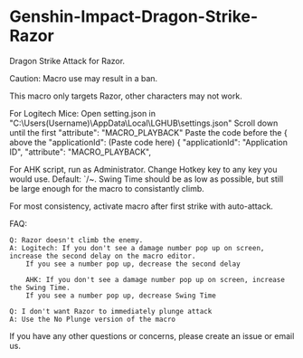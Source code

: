 # Genshin-Impact-Dragon-Strike-Razor
Dragon Strike Attack for Razor.

Caution: Macro use may result in a ban.

This macro only targets Razor, other characters may not work.

For Logitech Mice: Open setting.json in "C:\Users(Username)\AppData\Local\LGHUB\settings.json" Scroll down until the first "attribute": "MACRO_PLAYBACK" Paste the code before the { above the "applicationId": (Paste code here) { "applicationId": "Application ID", "attribute": "MACRO_PLAYBACK",

For AHK script, run as Administrator. Change Hotkey key to any key you would use. Default: `/~. Swing Time should be as low as possible, but still be large enough for the macro to consistantly climb.

For most consistency, activate macro after first strike with auto-attack.

FAQ:

    Q: Razor doesn't climb the enemy.
    A: Logitech: If you don't see a damage number pop up on screen, increase the second delay on the macro editor. 
        If you see a number pop up, decrease the second delay
        
        AHK: If you don't see a damage number pop up on screen, increase the Swing Time.
        If you see a number pop up, decrease Swing Time
  
    Q: I don't want Razor to immediately plunge attack
    A: Use the No Plunge version of the macro
  
If you have any other questions or concerns, please create an issue or email us.
